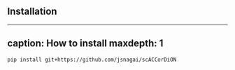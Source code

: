 ## Installation


---
caption: How to install
maxdepth: 1
---

```
pip install git+https://github.com/jsnagai/scACCorDiON
```




